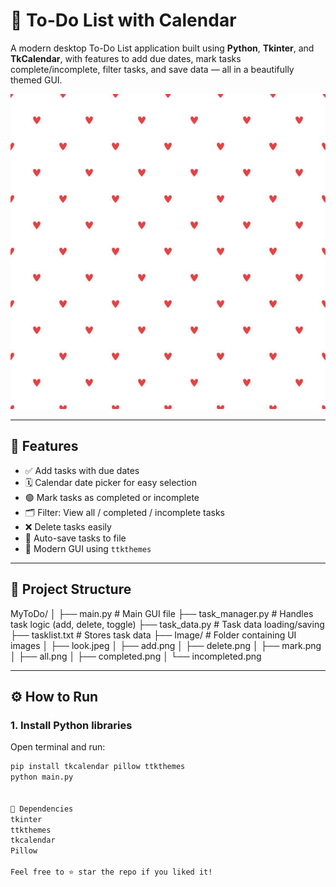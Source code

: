 # 📝 To-Do List with Calendar

A modern desktop To-Do List application built using **Python**, **Tkinter**, and **TkCalendar**, with features to add due dates, mark tasks complete/incomplete, filter tasks, and save data — all in a beautifully themed GUI.

![ToDo App Banner](Image/look.jpeg)

---

## 🚀 Features

- ✅ Add tasks with due dates  
- 🗓️ Calendar date picker for easy selection  
- 🟢 Mark tasks as completed or incomplete  
- 🗂️ Filter: View all / completed / incomplete tasks  
- ❌ Delete tasks easily  
- 💾 Auto-save tasks to file  
- 🎨 Modern GUI using `ttkthemes`

---

## 📂 Project Structure

MyToDo/
│
├── main.py # Main GUI file
├── task_manager.py # Handles task logic (add, delete, toggle)
├── task_data.py # Task data loading/saving
├── tasklist.txt # Stores task data
├── Image/ # Folder containing UI images
│ ├── look.jpeg
│ ├── add.png
│ ├── delete.png
│ ├── mark.png
│ ├── all.png
│ ├── completed.png
│ └── incompleted.png


---

## ⚙️ How to Run

### 1. Install Python libraries
Open terminal and run:

```bash
pip install tkcalendar pillow ttkthemes
python main.py


🧠 Dependencies
tkinter
ttkthemes
tkcalendar
Pillow

Feel free to ⭐ star the repo if you liked it!